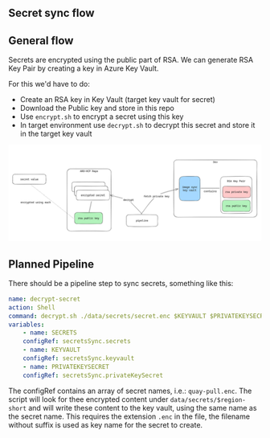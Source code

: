 ## Secret sync flow

## General flow

Secrets are encrypted using the public part of RSA. We can generate RSA Key Pair by creating a key in Azure Key Vault. 

For this we'd have to do:

 * Create an RSA key in Key Vault (target key vault for secret)
 * Download the Public key and store in this repo
 * Use `encrypt.sh` to encrypt a secret using this key
 * In target environment use `decrypt.sh` to decrypt this secret and store it in the target key vault

![overview](overview.png)


## Planned Pipeline

There should be a pipeline step to sync secrets, something like this:

```YAML
name: decrypt-secret
action: Shell
command: decrypt.sh ./data/secrets/secret.enc $KEYVAULT $PRIVATEKEYSECRET
variables:
    - name: SECRETS
    configRef: secretsSync.secrets
    - name: KEYVAULT
    configRef: secretsSync.keyvault
    - name: PRIVATEKEYSECRET
    configRef: secretsSync.privateKeySecret
```

The configRef contains an array of secret names, i.e.: `quay-pull.enc`. The script will look for thee encrypted content under `data/secrets/$region-short` and will write these content to the key vault, using the same name as the secret name. This requires the extension `.enc` in the file, the filename without suffix is used as key name for the secret to create.

